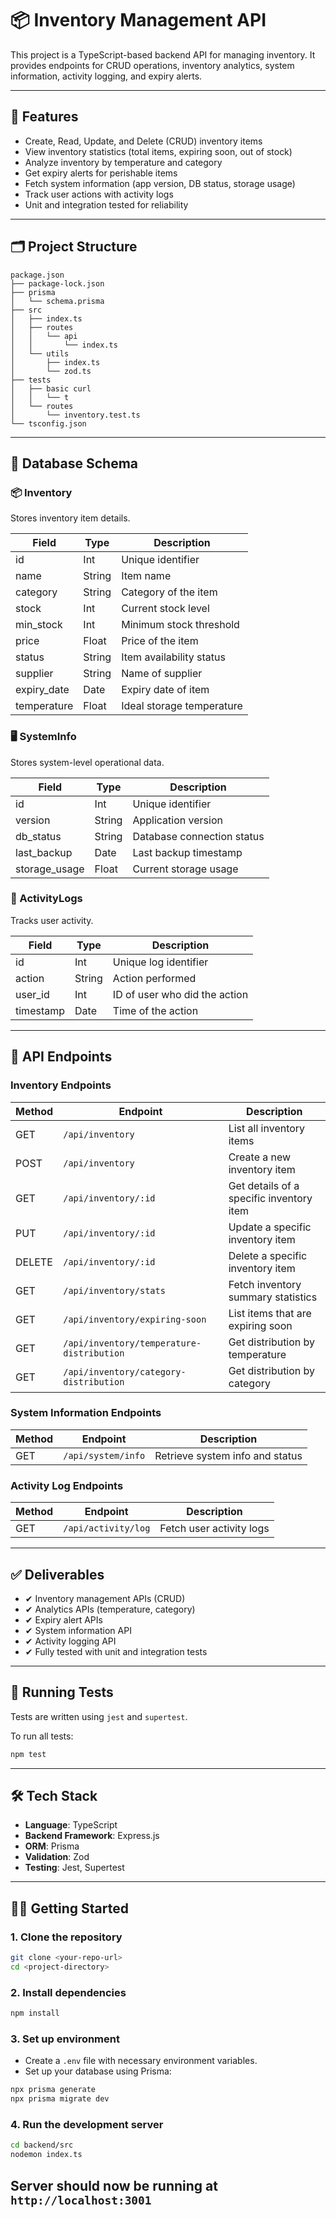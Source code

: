 # 📦 Inventory Management API

This project is a TypeScript-based backend API for managing inventory. It provides endpoints for CRUD operations, inventory analytics, system information, activity logging, and expiry alerts.

---

## 🚀 Features

- Create, Read, Update, and Delete (CRUD) inventory items
- View inventory statistics (total items, expiring soon, out of stock)
- Analyze inventory by temperature and category
- Get expiry alerts for perishable items
- Fetch system information (app version, DB status, storage usage)
- Track user actions with activity logs
- Unit and integration tested for reliability

---

## 🗂️ Project Structure

```
package.json
├── package-lock.json
├── prisma
│   └── schema.prisma
├── src
│   ├── index.ts
│   ├── routes
│   │   └── api
│   │       └── index.ts
│   └── utils
│       ├── index.ts
│       └── zod.ts
├── tests
│   ├── basic curl
│   │   └── t
│   └── routes
│       └── inventory.test.ts
└── tsconfig.json
```

---

## 🧱 Database Schema

### 📦 Inventory

Stores inventory item details.

| Field        | Type    | Description                 |
|--------------|---------|-----------------------------|
| id           | Int     | Unique identifier           |
| name         | String  | Item name                   |
| category     | String  | Category of the item        |
| stock        | Int     | Current stock level         |
| min_stock    | Int     | Minimum stock threshold     |
| price        | Float   | Price of the item           |
| status       | String  | Item availability status    |
| supplier     | String  | Name of supplier            |
| expiry_date  | Date    | Expiry date of item         |
| temperature  | Float   | Ideal storage temperature   |

### 🖥️ SystemInfo

Stores system-level operational data.

| Field         | Type   | Description                  |
|---------------|--------|------------------------------|
| id            | Int    | Unique identifier            |
| version       | String | Application version          |
| db_status     | String | Database connection status   |
| last_backup   | Date   | Last backup timestamp        |
| storage_usage | Float  | Current storage usage        |

### 📝 ActivityLogs

Tracks user activity.

| Field     | Type   | Description                  |
|-----------|--------|------------------------------|
| id        | Int    | Unique log identifier        |
| action    | String | Action performed             |
| user_id   | Int    | ID of user who did the action|
| timestamp | Date   | Time of the action           |

---

## 🔌 API Endpoints

### Inventory Endpoints

| Method | Endpoint                                       | Description                              |
|--------|------------------------------------------------|------------------------------------------|
| GET    | `/api/inventory`                               | List all inventory items                 |
| POST   | `/api/inventory`                               | Create a new inventory item              |
| GET    | `/api/inventory/:id`                           | Get details of a specific inventory item |
| PUT    | `/api/inventory/:id`                           | Update a specific inventory item         |
| DELETE | `/api/inventory/:id`                           | Delete a specific inventory item         |
| GET    | `/api/inventory/stats`                         | Fetch inventory summary statistics       |
| GET    | `/api/inventory/expiring-soon`                 | List items that are expiring soon        |
| GET    | `/api/inventory/temperature-distribution`      | Get distribution by temperature          |
| GET    | `/api/inventory/category-distribution`         | Get distribution by category             |

### System Information Endpoints

| Method | Endpoint            | Description                      |
|--------|---------------------|----------------------------------|
| GET    | `/api/system/info`  | Retrieve system info and status |

### Activity Log Endpoints

| Method | Endpoint              | Description                     |
|--------|-----------------------|---------------------------------|
| GET    | `/api/activity/log`   | Fetch user activity logs        |

---

## ✅ Deliverables

- ✔ Inventory management APIs (CRUD)
- ✔ Analytics APIs (temperature, category)
- ✔ Expiry alert APIs
- ✔ System information API
- ✔ Activity logging API
- ✔ Fully tested with unit and integration tests

---

## 🧪 Running Tests

Tests are written using `jest` and `supertest`.

To run all tests:

```bash
npm test
```

---

## 🛠️ Tech Stack

- **Language**: TypeScript
- **Backend Framework**: Express.js
- **ORM**: Prisma
- **Validation**: Zod
- **Testing**: Jest, Supertest

---

## 🧑‍💻 Getting Started

### 1. Clone the repository

```bash
git clone <your-repo-url>
cd <project-directory>
```

### 2. Install dependencies

```bash
npm install
```

### 3. Set up environment

- Create a `.env` file with necessary environment variables.
- Set up your database using Prisma:

```bash
npx prisma generate
npx prisma migrate dev
```

### 4. Run the development server

```bash
cd backend/src
nodemon index.ts
```

Server should now be running at `http://localhost:3001`
---
